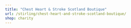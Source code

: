 ```yaml
---
title: "Chest Heart & Stroke Scotland Boutique"
url: /stirling/chest-heart-and-stroke-scotland-boutique/
shop: charity
---
```

